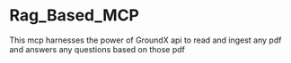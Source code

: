 # Rag_Based_MCP
This mcp harnesses the power of GroundX api to read and ingest any pdf and answers any questions based on those pdf

